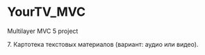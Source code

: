 # YourTV_MVC
Multilayer MVC 5 project
<p>
7. Картотека текстовых материалов (вариант: аудио или видео).
</p>

